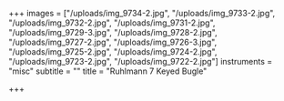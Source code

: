 +++
images = ["/uploads/img_9734-2.jpg", "/uploads/img_9733-2.jpg", "/uploads/img_9732-2.jpg", "/uploads/img_9731-2.jpg", "/uploads/img_9729-3.jpg", "/uploads/img_9728-2.jpg", "/uploads/img_9727-2.jpg", "/uploads/img_9726-3.jpg", "/uploads/img_9725-2.jpg", "/uploads/img_9724-2.jpg", "/uploads/img_9723-2.jpg", "/uploads/img_9722-2.jpg"]
instruments = "misc"
subtitle = ""
title = "Ruhlmann 7 Keyed Bugle"

+++

